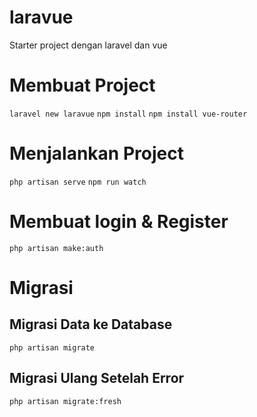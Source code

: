# laravue

Starter project dengan laravel dan vue

# Membuat Project

`laravel new laravue`
`npm install`
`npm install vue-router`

# Menjalankan Project

`php artisan serve`
`npm run watch`

# Membuat login & Register

`php artisan make:auth`

# Migrasi

## Migrasi Data ke Database

`php artisan migrate`

## Migrasi Ulang Setelah Error

`php artisan migrate:fresh`

